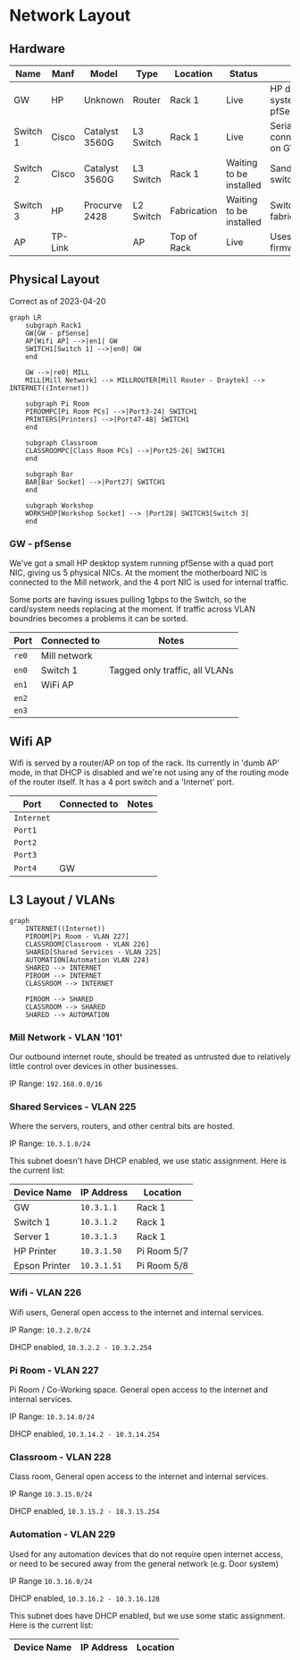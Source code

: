 # Network Layout

## Hardware

| Name     | Manf    | Model          | Type      | Location    | Status                  | Notes                                 |
| -------- | ------- | -------------- | --------- | ----------- | ----------------------- | ------------------------------------- |
| GW       | HP      | Unknown        | Router    | Rack 1      | Live                    | HP desktop system running pfSense     |
| Switch 1 | Cisco   | Catalyst 3560G | L3 Switch | Rack 1      | Live                    | Serial console connected to USB on GW |
| Switch 2 | Cisco   | Catalyst 3560G | L3 Switch | Rack 1      | Waiting to be installed | Sandbox/Learning switch               |
| Switch 3 | HP      | Procurve 2428  | L2 Switch | Fabrication | Waiting to be installed | Switch for the fabrication area       |
| AP       | TP-Link |                | AP        | Top of Rack | Live                    | Uses stock firmware                   |

## Physical Layout

Correct as of 2023-04-20

```mermaid
graph LR
    subgraph Rack1
    GW[GW - pfSense] 
    AP[Wifi AP] -->|en1| GW
    SWITCH1[Switch 1] -->|en0| GW
    end

    GW -->|re0| MILL
    MILL[Mill Network] --> MILLROUTER[Mill Router - Draytek] --> INTERNET((Internet))
    
    subgraph Pi Room
    PIROOMPC[Pi Room PCs] -->|Port3-24| SWITCH1
    PRINTERS[Printers] -->|Port47-48| SWITCH1
    end

    subgraph Classroom
    CLASSROOMPC[Class Room PCs] -->|Port25-26| SWITCH1
    end
    
    subgraph Bar
    BAR[Bar Socket] -->|Port27| SWITCH1
    end
    
    subgraph Workshop
    WORKSHOP[Workshop Socket] --> |Port28| SWITCH3[Switch 3]
    end
```

### GW - pfSense

We've got a small HP desktop system running pfSense with a quad port NIC, giving us 5 physical NICs. At the moment the motherboard NIC is connected to the Mill network, and the 4 port NIC is used for internal traffic.

Some ports are having issues pulling 1gbps to the Switch, so the card/system needs replacing at the moment. If traffic across VLAN boundries becomes a problems it can be sorted.

| Port  | Connected to | Notes                          |
| ----- | ------------ | ------------------------------ |
| `re0` | Mill network |                                |
| `en0` | Switch 1     | Tagged only traffic, all VLANs |
| `en1` | WiFi AP      |                                |
| `en2` |              |                                |
| `en3` |              |                                |

## Wifi AP

Wifi is served by a router/AP on top of the rack. Its currently in 'dumb AP' mode, in that DHCP is disabled and we're not using any of the routing mode of the router itself. It has a 4 port switch and a 'Internet' port.

| Port       | Connected to | Notes |
| ---------- | ------------ | ----- |
| `Internet` |              |       |
| `Port1`    |              |       |
| `Port2`    |              |       |
| `Port3`    |              |       |
| `Port4`    | GW           |       |

## L3 Layout / VLANs

```mermaid
graph
    INTERNET((Internet))
    PIROOM[Pi Room - VLAN 227]
    CLASSROOM[Classroom - VLAN 226]
    SHARED[Shared Services - VLAN 225]
    AUTOMATION[Automation VLAN 224]
    SHARED --> INTERNET
    PIROOM --> INTERNET
    CLASSROOM --> INTERNET
    
    PIROOM --> SHARED
    CLASSROOM --> SHARED
    SHARED --> AUTOMATION
```

### Mill Network - VLAN '101'

Our outbound internet route, should be treated as untrusted due to relatively little control over devices in other businesses.

IP Range: `192.168.0.0/16`

### Shared Services - VLAN 225

Where the servers, routers, and other central bits are hosted.

IP Range: `10.3.1.0/24`

This subnet doesn't have DHCP enabled, we use static assignment. Here is the current list:

| Device Name   | IP Address  | Location    |
| ------------- | ----------- | ----------- |
| GW            | `10.3.1.1`  | Rack 1      |
| Switch 1      | `10.3.1.2`  | Rack 1      |
| Server 1      | `10.3.1.3`  | Rack 1      |
| HP Printer    | `10.3.1.50` | Pi Room 5/7 |
| Epson Printer | `10.3.1.51` | Pi Room 5/8 |

### Wifi - VLAN 226

Wifi users, General open access to the internet and internal services.

IP Range: `10.3.2.0/24`

DHCP enabled, `10.3.2.2 - 10.3.2.254`

### Pi Room - VLAN 227

Pi Room / Co-Working space. General open access to the internet and internal services.

IP Range: `10.3.14.0/24`

DHCP enabled, `10.3.14.2 - 10.3.14.254`

### Classroom - VLAN 228

Class room, General open access to the internet and internal services.

IP Range `10.3.15.0/24`

DHCP enabled, `10.3.15.2 - 10.3.15.254`

### Automation - VLAN 229

Used for any automation devices that do not require open internet access, or need to be secured away from the general network (e.g. Door system)

IP Range `10.3.16.0/24`

DHCP enabled, `10.3.16.2 - 10.3.16.128`

This subnet does have DHCP enabled, but we use some static assignment. Here is the current list:

| Device Name | IP Address | Location |
| ----------- | ---------- | -------- |

